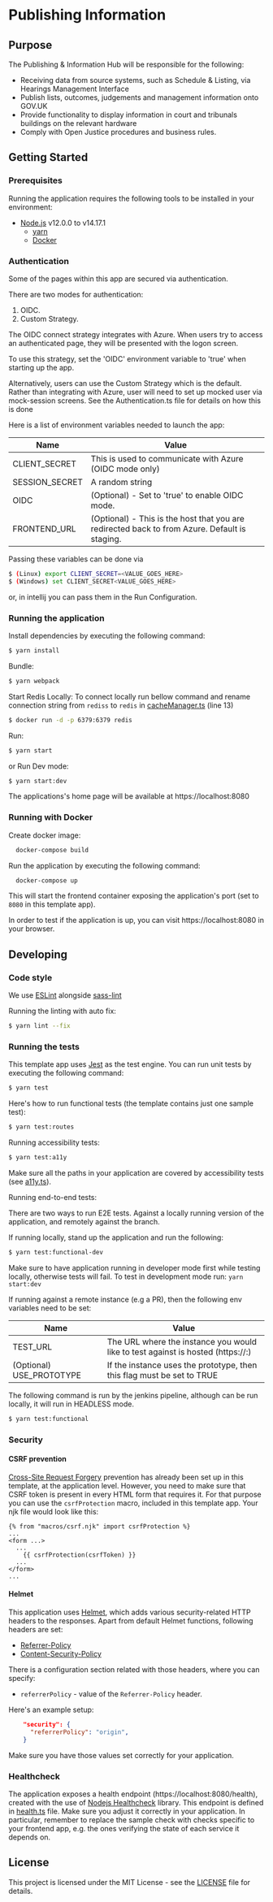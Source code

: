 # Publishing Information

## Purpose

The Publishing & Information Hub will be responsible for the following:
* Receiving data from source systems, such as Schedule & Listing, via Hearings Management Interface
* Publish lists, outcomes, judgements and management information onto GOV.UK
* Provide functionality to display information in court and tribunals buildings on the relevant hardware
* Comply with Open Justice procedures and business rules.


## Getting Started

### Prerequisites

Running the application requires the following tools to be installed in your environment:

* [Node.js](https://nodejs.org/) v12.0.0 to v14.17.1
  * [yarn](https://yarnpkg.com/)
  * [Docker](https://www.docker.com)


### Authentication

Some of the pages within this app are secured via authentication.

There are two modes for authentication:

1) OIDC.
2) Custom Strategy.

The OIDC connect strategy integrates with Azure. When users try to access an authenticated page,
they will be presented with the logon screen.

To use this strategy, set the 'OIDC' environment variable to 'true' when starting up the app.

Alternatively, users can use the Custom Strategy which is the default. Rather than integrating with Azure, user will
need to set up mocked user via mock-session screens. See the Authentication.ts file for details on how this
is done

Here is a list of environment variables needed to launch the app:

Name | Value
--- | ---
CLIENT_SECRET | This is used to communicate with Azure (OIDC mode only)
SESSION_SECRET | A random string
OIDC | (Optional) - Set to 'true' to enable OIDC mode.
FRONTEND_URL | (Optional) - This is the host that you are redirected back to from Azure. Default is staging.

Passing these variables can be done via

```bash
$ (Linux) export CLIENT_SECRET=<VALUE_GOES_HERE>
$ (Windows) set CLIENT_SECRET<VALUE_GOES_HERE>
```

or, in intellij you can pass them in the Run Configuration.

### Running the application

Install dependencies by executing the following command:

 ```bash
$ yarn install
 ```
Bundle:

```bash
$ yarn webpack
```

Start Redis Locally:
To connect locally run bellow command and rename connection string from `rediss` to `redis` in [cacheManager.ts](src/main/cacheManager.ts) (line 13)
```bash
$ docker run -d -p 6379:6379 redis
```

Run:

```bash
$ yarn start
```

or Run Dev mode:

```bash
$ yarn start:dev
```

The applications's home page will be available at https://localhost:8080

### Running with Docker

Create docker image:

```bash
  docker-compose build
```

Run the application by executing the following command:

```bash
  docker-compose up
```

This will start the frontend container exposing the application's port
(set to `8080` in this template app).

In order to test if the application is up, you can visit https://localhost:8080 in your browser.

## Developing

### Code style

We use [ESLint](https://github.com/typescript-eslint/typescript-eslint)
alongside [sass-lint](https://github.com/sasstools/sass-lint)

Running the linting with auto fix:
```bash
$ yarn lint --fix
```

### Running the tests

This template app uses [Jest](https://jestjs.io//) as the test engine. You can run unit tests by executing
the following command:

```bash
$ yarn test
```

Here's how to run functional tests (the template contains just one sample test):

```bash
$ yarn test:routes
```

Running accessibility tests:

```bash
$ yarn test:a11y
```

Make sure all the paths in your application are covered by accessibility tests (see [a11y.ts](src/test/a11y/a11y.ts)).

Running end-to-end tests:

There are two ways to run E2E tests. Against a locally running version of the application, and remotely against the branch.

If running locally, stand up the application and run the following:

```bash
$ yarn test:functional-dev
```
Make sure to have application running in developer mode first while testing locally, otherwise tests will fail. To test in development mode run: `yarn start:dev`

If running against a remote instance (e.g a PR), then the following env variables need to be set:

Name | Value
--- | ---
TEST_URL | The URL where the instance you would like to test against is hosted (https://<host>:<port>)
(Optional) USE_PROTOTYPE | If the instance uses the prototype, then this flag must be set to TRUE

The following command is run by the jenkins pipeline, although can be run locally, it will run in HEADLESS mode.

```bash
$ yarn test:functional
```

### Security

#### CSRF prevention

[Cross-Site Request Forgery](https://github.com/pillarjs/understanding-csrf) prevention has already been
set up in this template, at the application level. However, you need to make sure that CSRF token
is present in every HTML form that requires it. For that purpose you can use the `csrfProtection` macro,
included in this template app. Your njk file would look like this:

```
{% from "macros/csrf.njk" import csrfProtection %}
...
<form ...>
  ...
    {{ csrfProtection(csrfToken) }}
  ...
</form>
...
```

#### Helmet

This application uses [Helmet](https://helmetjs.github.io/), which adds various security-related HTTP headers
to the responses. Apart from default Helmet functions, following headers are set:

* [Referrer-Policy](https://helmetjs.github.io/docs/referrer-policy/)
* [Content-Security-Policy](https://helmetjs.github.io/docs/csp/)

There is a configuration section related with those headers, where you can specify:
* `referrerPolicy` - value of the `Referrer-Policy` header.


Here's an example setup:

```json
    "security": {
      "referrerPolicy": "origin",
    }
```

Make sure you have those values set correctly for your application.

### Healthcheck

The application exposes a health endpoint (https://localhost:8080/health), created with the use of
[Nodejs Healthcheck](https://github.com/hmcts/nodejs-healthcheck) library. This endpoint is defined
in [health.ts](src/main/routes/health.ts) file. Make sure you adjust it correctly in your application.
In particular, remember to replace the sample check with checks specific to your frontend app,
e.g. the ones verifying the state of each service it depends on.

## License

This project is licensed under the MIT License - see the [LICENSE](LICENSE) file for details.
